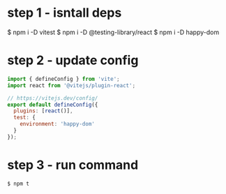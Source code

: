 # step 1 - isntall deps

$ npm i -D vitest
$ npm i -D @testing-library/react
$ npm i -D happy-dom


# step 2 - update config

```javascript
import { defineConfig } from 'vite';
import react from '@vitejs/plugin-react';

// https://vitejs.dev/config/
export default defineConfig({
  plugins: [react()],
  test: {
    environment: 'happy-dom'
  }
});
```
# step 3 - run command
```
$ npm t
```
